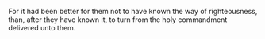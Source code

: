 For it had been better for them not to have known the way of righteousness, than, after they have known it, to turn from the holy commandment delivered unto them.
